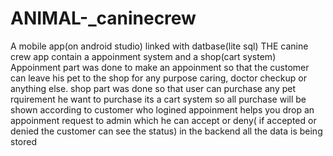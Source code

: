 # ANIMAL-_caninecrew
A mobile app(on android studio) linked with datbase(lite sql)
THE canine crew app contain a appoinment system and a shop(cart system)
Appoinment part was done to make an appoinment so that the customer can leave his pet to the shop for any purpose caring, doctor checkup or anything else.
shop part was done so that user can purchase any pet rquirement he want to purchase its a cart system so all purchase will be shown according to customer who logined
appoinment helps you drop an appoinment request to admin which he can accept or deny( if accepted or denied the customer can see the status)
in the backend all the data is being stored 
